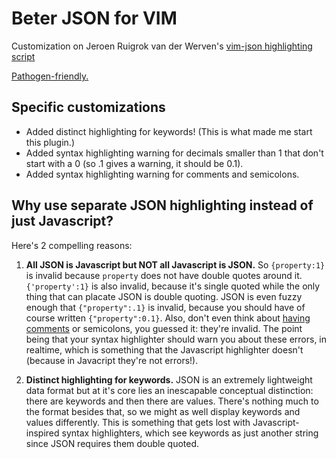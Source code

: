 Beter JSON for VIM
==================

Customization on Jeroen Ruigrok van der Werven's [vim-json highlighting script](http://www.vim.org/scripts/script.php?script_id=1945)

[Pathogen-friendly.](https://github.com/tpope/vim-pathogen)

Specific customizations
-----------------------

* Added distinct highlighting for keywords! (This is what made me start this plugin.)
* Added syntax highlighting warning for decimals smaller than 1 that don't start with a 0 (so .1 gives a warning, it should be 0.1).
* Added syntax highlighting warning for comments and semicolons.


Why use separate JSON highlighting instead of just Javascript?
--------------------------------------------------------------

Here's 2 compelling reasons:

1. **All JSON is Javascript but NOT all Javascript is JSON.** So `{property:1}` is invalid because `property` does not have double quotes around it. `{'property':1}` is also invalid, because it's single quoted while the only thing that can placate JSON is double quoting. JSON is even fuzzy enough that `{"property":.1}` is invalid, because you should have of course written `{"property":0.1}`. Also, don't even think about [having comments](http://stackoverflow.com/questions/244777/can-i-comment-a-json-file) or semicolons, you guessed it: they're invalid. The point being that your syntax highlighter should warn you about these errors, in realtime, which is something that the Javascript highlighter doesn't (because in Javacript they're not errors!).

2. **Distinct highlighting for keywords.** JSON is an extremely lightweight data format but at it's core lies an inescapable conceptual distinction: there are keywords and then there are values. There's nothing much to the format besides that, so we might as well display keywords and values differently. This is something that gets lost with Javascript-inspired syntax highlighters, which see keywords as just another string since JSON requires them double quoted.
